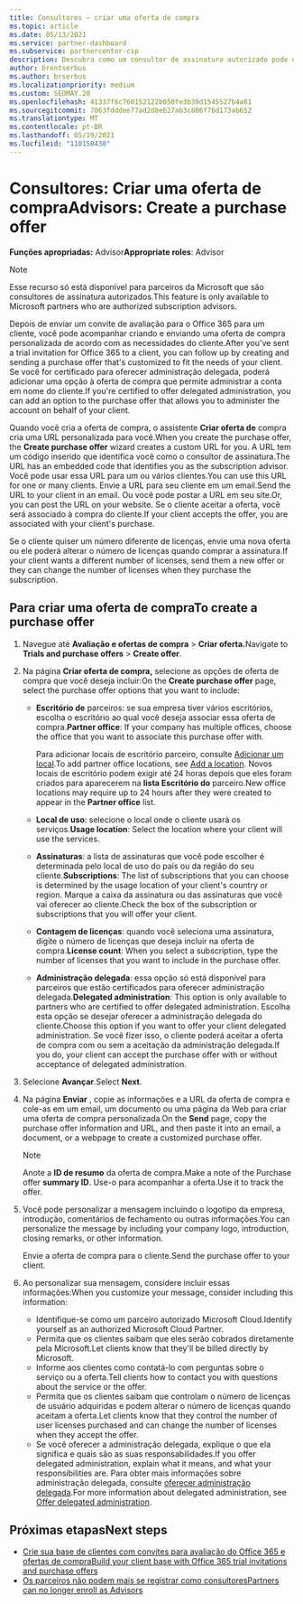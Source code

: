 ```yaml
---
title: Consultores – criar uma oferta de compra
ms.topic: article
ms.date: 05/13/2021
ms.service: partner-dashboard
ms.subservice: partnercenter-csp
description: Descubra como um consultor de assinatura autorizado pode usar Partner Center para criar uma oferta de compra e uma URL personalizada para incluir nos convites de avaliação do Office 365.
author: brentserbus
ms.author: brserbus
ms.localizationpriority: medium
ms.custom: SEOMAY.20
ms.openlocfilehash: 41337f6c760152122b050fe3b39d1545527b4a81
ms.sourcegitcommit: 7063fdddee77ad2d8e627ab3c806f76d173ab652
ms.translationtype: MT
ms.contentlocale: pt-BR
ms.lasthandoff: 05/19/2021
ms.locfileid: "110150430"
---
```

# <a name="advisors-create-a-purchase-offer"></a><span data-ttu-id="f07e2-103">Consultores: Criar uma oferta de compra</span><span class="sxs-lookup"><span data-stu-id="f07e2-103">Advisors: Create a purchase offer</span></span>

 
<span data-ttu-id="f07e2-104">**Funções apropriadas:** Advisor</span><span class="sxs-lookup"><span data-stu-id="f07e2-104">**Appropriate roles**: Advisor</span></span>


> [!NOTE]
> <span data-ttu-id="f07e2-105">Esse recurso só está disponível para parceiros da Microsoft que são consultores de assinatura autorizados.</span><span class="sxs-lookup"><span data-stu-id="f07e2-105">This feature is only available to Microsoft partners who are authorized subscription advisors.</span></span>

<span data-ttu-id="f07e2-106">Depois de enviar um convite de avaliação para o Office 365 para um cliente, você pode acompanhar criando e enviando uma oferta de compra personalizada de acordo com as necessidades do cliente.</span><span class="sxs-lookup"><span data-stu-id="f07e2-106">After you've sent a trial invitation for Office 365 to a client, you can follow up by creating and sending a purchase offer that's customized to fit the needs of your client.</span></span> <span data-ttu-id="f07e2-107">Se você for certificado para oferecer administração delegada, poderá adicionar uma opção à oferta de compra que permite administrar a conta em nome do cliente.</span><span class="sxs-lookup"><span data-stu-id="f07e2-107">If you're certified to offer delegated administration, you can add an option to the purchase offer that allows you to administer the account on behalf of your client.</span></span>

<span data-ttu-id="f07e2-108">Quando você cria a oferta de compra, o assistente **Criar oferta de** compra cria uma URL personalizada para você.</span><span class="sxs-lookup"><span data-stu-id="f07e2-108">When you create the purchase offer, the **Create purchase offer** wizard creates a custom URL for you.</span></span> <span data-ttu-id="f07e2-109">A URL tem um código inserido que identifica você como o consultor de assinatura.</span><span class="sxs-lookup"><span data-stu-id="f07e2-109">The URL has an embedded code that identifies you as the subscription advisor.</span></span> <span data-ttu-id="f07e2-110">Você pode usar essa URL para um ou vários clientes.</span><span class="sxs-lookup"><span data-stu-id="f07e2-110">You can use this URL for one or many clients.</span></span> <span data-ttu-id="f07e2-111">Envie a URL para seu cliente em um email.</span><span class="sxs-lookup"><span data-stu-id="f07e2-111">Send the URL to your client in an email.</span></span> <span data-ttu-id="f07e2-112">Ou você pode postar a URL em seu site.</span><span class="sxs-lookup"><span data-stu-id="f07e2-112">Or, you can post the URL on your website.</span></span> <span data-ttu-id="f07e2-113">Se o cliente aceitar a oferta, você será associado à compra do cliente.</span><span class="sxs-lookup"><span data-stu-id="f07e2-113">If your client accepts the offer, you are associated with your client's purchase.</span></span>

<span data-ttu-id="f07e2-114">Se o cliente quiser um número diferente de licenças, envie uma nova oferta ou ele poderá alterar o número de licenças quando comprar a assinatura.</span><span class="sxs-lookup"><span data-stu-id="f07e2-114">If your client wants a different number of licenses, send them a new offer or they can change the number of licenses when they purchase the subscription.</span></span>

## <a name="to-create-a-purchase-offer"></a><span data-ttu-id="f07e2-115">Para criar uma oferta de compra</span><span class="sxs-lookup"><span data-stu-id="f07e2-115">To create a purchase offer</span></span>

1. <span data-ttu-id="f07e2-116">Navegue até **Avaliação e ofertas de compra**  >  **Criar oferta.**</span><span class="sxs-lookup"><span data-stu-id="f07e2-116">Navigate to **Trials and purchase offers** > **Create offer**.</span></span>

2. <span data-ttu-id="f07e2-117">Na página **Criar oferta de compra,** selecione as opções de oferta de compra que você deseja incluir:</span><span class="sxs-lookup"><span data-stu-id="f07e2-117">On the **Create purchase offer** page, select the purchase offer options that you want to include:</span></span>

    - <span data-ttu-id="f07e2-118">**Escritório de** parceiros: se sua empresa tiver vários escritórios, escolha o escritório ao qual você deseja associar essa oferta de compra.</span><span class="sxs-lookup"><span data-stu-id="f07e2-118">**Partner office**: If your company has multiple offices, choose the office that you want to associate this purchase offer with.</span></span>

        <span data-ttu-id="f07e2-119">Para adicionar locais de escritório parceiro, consulte [Adicionar um local](manage-locations.md).</span><span class="sxs-lookup"><span data-stu-id="f07e2-119">To add partner office locations, see [Add a location](manage-locations.md).</span></span> <span data-ttu-id="f07e2-120">Novos locais de escritório podem exigir até 24 horas depois que eles foram criados para aparecerem na **lista Escritório do** parceiro.</span><span class="sxs-lookup"><span data-stu-id="f07e2-120">New office locations may require up to 24 hours after they were created to appear in the **Partner office** list.</span></span>

    - <span data-ttu-id="f07e2-121">**Local de uso**: selecione o local onde o cliente usará os serviços.</span><span class="sxs-lookup"><span data-stu-id="f07e2-121">**Usage location**: Select the location where your client will use the services.</span></span>
    - <span data-ttu-id="f07e2-122">**Assinaturas**: a lista de assinaturas que você pode escolher é determinada pelo local de uso do país ou da região do seu cliente.</span><span class="sxs-lookup"><span data-stu-id="f07e2-122">**Subscriptions**: The list of subscriptions that you can choose is determined by the usage location of your client's country or region.</span></span> <span data-ttu-id="f07e2-123">Marque a caixa da assinatura ou das assinaturas que você vai oferecer ao cliente.</span><span class="sxs-lookup"><span data-stu-id="f07e2-123">Check the box of the subscription or subscriptions that you will offer your client.</span></span>
    - <span data-ttu-id="f07e2-124">**Contagem de licenças**: quando você seleciona uma assinatura, digite o número de licenças que deseja incluir na oferta de compra.</span><span class="sxs-lookup"><span data-stu-id="f07e2-124">**License count**: When you select a subscription, type the number of licenses that you want to include in the purchase offer.</span></span>
    - <span data-ttu-id="f07e2-125">**Administração delegada**: essa opção só está disponível para parceiros que estão certificados para oferecer administração delegada.</span><span class="sxs-lookup"><span data-stu-id="f07e2-125">**Delegated administration**: This option is only available to partners who are certified to offer delegated administration.</span></span> <span data-ttu-id="f07e2-126">Escolha esta opção se desejar oferecer a administração delegada do cliente.</span><span class="sxs-lookup"><span data-stu-id="f07e2-126">Choose this option if you want to offer your client delegated administration.</span></span> <span data-ttu-id="f07e2-127">Se você fizer isso, o cliente poderá aceitar a oferta de compra com ou sem a aceitação da administração delegada.</span><span class="sxs-lookup"><span data-stu-id="f07e2-127">If you do, your client can accept the purchase offer with or without acceptance of delegated administration.</span></span>

3. <span data-ttu-id="f07e2-128">Selecione **Avançar**.</span><span class="sxs-lookup"><span data-stu-id="f07e2-128">Select **Next**.</span></span>

4. <span data-ttu-id="f07e2-129">Na página **Enviar** , copie as informações e a URL da oferta de compra e cole-as em um email, um documento ou uma página da Web para criar uma oferta de compra personalizada.</span><span class="sxs-lookup"><span data-stu-id="f07e2-129">On the **Send** page, copy the purchase offer information and URL, and then paste it into an email, a document, or a webpage to create a customized purchase offer.</span></span>

    > [!NOTE]
    > <span data-ttu-id="f07e2-130">Anote a **ID de resumo** da oferta de compra.</span><span class="sxs-lookup"><span data-stu-id="f07e2-130">Make a note of the Purchase offer **summary ID**.</span></span> <span data-ttu-id="f07e2-131">Use-o para acompanhar a oferta.</span><span class="sxs-lookup"><span data-stu-id="f07e2-131">Use it to track the offer.</span></span>

5. <span data-ttu-id="f07e2-132">Você pode personalizar a mensagem incluindo o logotipo da empresa, introdução, comentários de fechamento ou outras informações.</span><span class="sxs-lookup"><span data-stu-id="f07e2-132">You can personalize the message by including your company logo, introduction, closing remarks, or other information.</span></span>

    <span data-ttu-id="f07e2-133">Envie a oferta de compra para o cliente.</span><span class="sxs-lookup"><span data-stu-id="f07e2-133">Send the purchase offer to your client.</span></span>

6. <span data-ttu-id="f07e2-134">Ao personalizar sua mensagem, considere incluir essas informações:</span><span class="sxs-lookup"><span data-stu-id="f07e2-134">When you customize your message, consider including this information:</span></span>

    - <span data-ttu-id="f07e2-135">Identifique-se como um parceiro autorizado Microsoft Cloud.</span><span class="sxs-lookup"><span data-stu-id="f07e2-135">Identify yourself as an authorized Microsoft Cloud Partner.</span></span>
    - <span data-ttu-id="f07e2-136">Permita que os clientes saibam que eles serão cobrados diretamente pela Microsoft.</span><span class="sxs-lookup"><span data-stu-id="f07e2-136">Let clients know that they'll be billed directly by Microsoft.</span></span>
    - <span data-ttu-id="f07e2-137">Informe aos clientes como contatá-lo com perguntas sobre o serviço ou a oferta.</span><span class="sxs-lookup"><span data-stu-id="f07e2-137">Tell clients how to contact you with questions about the service or the offer.</span></span>
    - <span data-ttu-id="f07e2-138">Permita que os clientes saibam que controlam o número de licenças de usuário adquiridas e podem alterar o número de licenças quando aceitam a oferta.</span><span class="sxs-lookup"><span data-stu-id="f07e2-138">Let clients know that they control the number of user licenses purchased and can change the number of licenses when they accept the offer.</span></span>
    - <span data-ttu-id="f07e2-139">Se você oferecer a administração delegada, explique o que ela significa e quais são as suas responsabilidades.</span><span class="sxs-lookup"><span data-stu-id="f07e2-139">If you offer delegated administration, explain what it means, and what your responsibilities are.</span></span> <span data-ttu-id="f07e2-140">Para obter mais informações sobre administração delegada, consulte [oferecer administração delegada](customers-revoke-admin-privileges.md).</span><span class="sxs-lookup"><span data-stu-id="f07e2-140">For more information about delegated administration, see [Offer delegated administration](customers-revoke-admin-privileges.md).</span></span>

## <a name="next-steps"></a><span data-ttu-id="f07e2-141">Próximas etapas</span><span class="sxs-lookup"><span data-stu-id="f07e2-141">Next steps</span></span>

- [<span data-ttu-id="f07e2-142">Crie sua base de clientes com convites para avaliação do Office 365 e ofertas de compra</span><span class="sxs-lookup"><span data-stu-id="f07e2-142">Build your client base with Office 365 trial invitations and purchase offers</span></span>](advisors-build-your-business.md)
- [<span data-ttu-id="f07e2-143">Os parceiros não podem mais se registrar como consultores</span><span class="sxs-lookup"><span data-stu-id="f07e2-143">Partners can no longer enroll as Advisors</span></span>](advisors-no-csp.md)